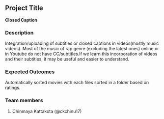 ## Project Title

**Closed Caption**

### Description
Integration/uploading of subtitles or closed captions in videos(mostly music videos). Most of the music of rap genre (excluding the latest ones) online or in Youtube do not have CC/subtitles.If we learn this incorporation of videos and their subtitles, it may be useful and easier to understand.

### Expected Outcomes
Automatically sorted movies with each files sorted in a folder based on ratings.

### Team members
1. Chinmaya Kattakota (@ckchinu17)
